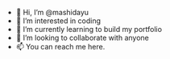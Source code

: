 - 👋 Hi, I’m @mashidayu
- 👀 I’m interested in coding
- 🌱 I’m currently learning to build my portfolio
- 💞️ I’m looking to collaborate with anyone
- 📫 You can reach me here.

<!---
mashidayu/mashidayu is a ✨ special ✨ repository because its `README.md` (this file) appears on your GitHub profile.
You can click the Preview link to take a look at your changes.
--->
